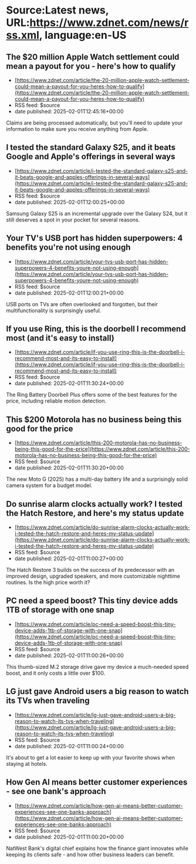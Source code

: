 # Source:Latest news, URL:https://www.zdnet.com/news/rss.xml, language:en-US

## The $20 million Apple Watch settlement could mean a payout for you - here's how to qualify
 - [https://www.zdnet.com/article/the-20-million-apple-watch-settlement-could-mean-a-payout-for-you-heres-how-to-qualify](https://www.zdnet.com/article/the-20-million-apple-watch-settlement-could-mean-a-payout-for-you-heres-how-to-qualify)
 - RSS feed: $source
 - date published: 2025-02-01T12:45:16+00:00

Claims are being processed automatically, but you'll need to update your information to make sure you receive anything from Apple.

## I tested the standard Galaxy S25, and it beats Google and Apple's offerings in several ways
 - [https://www.zdnet.com/article/i-tested-the-standard-galaxy-s25-and-it-beats-google-and-apples-offerings-in-several-ways](https://www.zdnet.com/article/i-tested-the-standard-galaxy-s25-and-it-beats-google-and-apples-offerings-in-several-ways)
 - RSS feed: $source
 - date published: 2025-02-01T12:00:25+00:00

Samsung Galaxy S25 is an incremental upgrade over the Galaxy S24, but it still deserves a spot in your pocket for several reasons.

## Your TV's USB port has hidden superpowers: 4 benefits you're not using enough
 - [https://www.zdnet.com/article/your-tvs-usb-port-has-hidden-superpowers-4-benefits-youre-not-using-enough](https://www.zdnet.com/article/your-tvs-usb-port-has-hidden-superpowers-4-benefits-youre-not-using-enough)
 - RSS feed: $source
 - date published: 2025-02-01T12:00:21+00:00

USB ports on TVs are often overlooked and forgotten, but their multifunctionality is surprisingly useful.

## If you use Ring, this is the doorbell I recommend most (and it's easy to install)
 - [https://www.zdnet.com/article/if-you-use-ring-this-is-the-doorbell-i-recommend-most-and-its-easy-to-install](https://www.zdnet.com/article/if-you-use-ring-this-is-the-doorbell-i-recommend-most-and-its-easy-to-install)
 - RSS feed: $source
 - date published: 2025-02-01T11:30:24+00:00

The Ring Battery Doorbell Plus offers some of the best features for the price, including reliable motion detection.

## This $200 Motorola has no business being this good for the price
 - [https://www.zdnet.com/article/this-200-motorola-has-no-business-being-this-good-for-the-price](https://www.zdnet.com/article/this-200-motorola-has-no-business-being-this-good-for-the-price)
 - RSS feed: $source
 - date published: 2025-02-01T11:30:20+00:00

The new Moto G (2025) has a multi-day battery life and a surprisingly solid camera system for a budget model.

## Do sunrise alarm clocks actually work? I tested the Hatch Restore, and here's my status update
 - [https://www.zdnet.com/article/do-sunrise-alarm-clocks-actually-work-i-tested-the-hatch-restore-and-heres-my-status-update](https://www.zdnet.com/article/do-sunrise-alarm-clocks-actually-work-i-tested-the-hatch-restore-and-heres-my-status-update)
 - RSS feed: $source
 - date published: 2025-02-01T11:00:27+00:00

The Hatch Restore 3 builds on the success of its predecessor with an improved design, upgraded speakers, and more customizable nighttime routines. Is the high price worth it?

## PC need a speed boost? This tiny device adds 1TB of storage with one snap
 - [https://www.zdnet.com/article/pc-need-a-speed-boost-this-tiny-device-adds-1tb-of-storage-with-one-snap](https://www.zdnet.com/article/pc-need-a-speed-boost-this-tiny-device-adds-1tb-of-storage-with-one-snap)
 - RSS feed: $source
 - date published: 2025-02-01T11:00:26+00:00

This thumb-sized M.2 storage drive gave my device a much-needed speed boost, and it only costs a little over $100.

## LG just gave Android users a big reason to watch its TVs when traveling
 - [https://www.zdnet.com/article/lg-just-gave-android-users-a-big-reason-to-watch-its-tvs-when-traveling](https://www.zdnet.com/article/lg-just-gave-android-users-a-big-reason-to-watch-its-tvs-when-traveling)
 - RSS feed: $source
 - date published: 2025-02-01T11:00:24+00:00

It's about to get a lot easier to keep up with your favorite shows when staying at hotels.

## How Gen AI means better customer experiences - see one bank's approach
 - [https://www.zdnet.com/article/how-gen-ai-means-better-customer-experiences-see-one-banks-approach](https://www.zdnet.com/article/how-gen-ai-means-better-customer-experiences-see-one-banks-approach)
 - RSS feed: $source
 - date published: 2025-02-01T11:00:20+00:00

NatWest Bank's digital chief explains how the finance giant innovates while keeping its clients safe - and how other business leaders can benefit.

